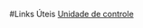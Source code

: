 #Links Úteis
[Unidade de controle](https://www.geeksforgeeks.org/computer-organization-control-unit-and-design/)